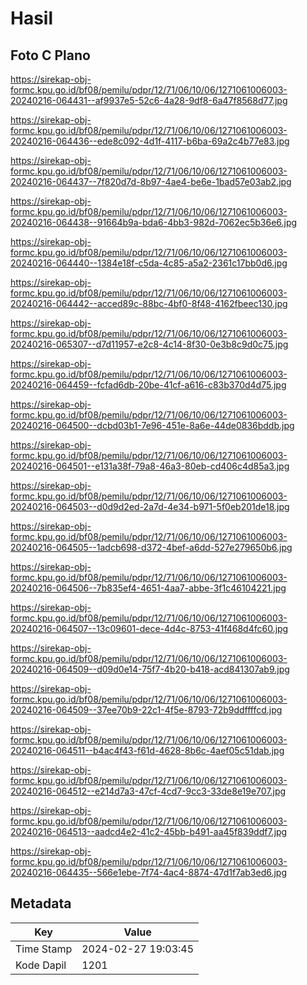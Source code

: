 # Hasil

## Foto C Plano

https://sirekap-obj-formc.kpu.go.id/bf08/pemilu/pdpr/12/71/06/10/06/1271061006003-20240216-064431--af9937e5-52c6-4a28-9df8-6a47f8568d77.jpg

https://sirekap-obj-formc.kpu.go.id/bf08/pemilu/pdpr/12/71/06/10/06/1271061006003-20240216-064436--ede8c092-4d1f-4117-b6ba-69a2c4b77e83.jpg

https://sirekap-obj-formc.kpu.go.id/bf08/pemilu/pdpr/12/71/06/10/06/1271061006003-20240216-064437--7f820d7d-8b97-4ae4-be6e-1bad57e03ab2.jpg

https://sirekap-obj-formc.kpu.go.id/bf08/pemilu/pdpr/12/71/06/10/06/1271061006003-20240216-064438--91664b9a-bda6-4bb3-982d-7062ec5b36e6.jpg

https://sirekap-obj-formc.kpu.go.id/bf08/pemilu/pdpr/12/71/06/10/06/1271061006003-20240216-064440--1384e18f-c5da-4c85-a5a2-2361c17bb0d6.jpg

https://sirekap-obj-formc.kpu.go.id/bf08/pemilu/pdpr/12/71/06/10/06/1271061006003-20240216-064442--acced89c-88bc-4bf0-8f48-4162fbeec130.jpg

https://sirekap-obj-formc.kpu.go.id/bf08/pemilu/pdpr/12/71/06/10/06/1271061006003-20240216-065307--d7d11957-e2c8-4c14-8f30-0e3b8c9d0c75.jpg

https://sirekap-obj-formc.kpu.go.id/bf08/pemilu/pdpr/12/71/06/10/06/1271061006003-20240216-064459--fcfad6db-20be-41cf-a616-c83b370d4d75.jpg

https://sirekap-obj-formc.kpu.go.id/bf08/pemilu/pdpr/12/71/06/10/06/1271061006003-20240216-064500--dcbd03b1-7e96-451e-8a6e-44de0836bddb.jpg

https://sirekap-obj-formc.kpu.go.id/bf08/pemilu/pdpr/12/71/06/10/06/1271061006003-20240216-064501--e131a38f-79a8-46a3-80eb-cd406c4d85a3.jpg

https://sirekap-obj-formc.kpu.go.id/bf08/pemilu/pdpr/12/71/06/10/06/1271061006003-20240216-064503--d0d9d2ed-2a7d-4e34-b971-5f0eb201de18.jpg

https://sirekap-obj-formc.kpu.go.id/bf08/pemilu/pdpr/12/71/06/10/06/1271061006003-20240216-064505--1adcb698-d372-4bef-a6dd-527e279650b6.jpg

https://sirekap-obj-formc.kpu.go.id/bf08/pemilu/pdpr/12/71/06/10/06/1271061006003-20240216-064506--7b835ef4-4651-4aa7-abbe-3f1c46104221.jpg

https://sirekap-obj-formc.kpu.go.id/bf08/pemilu/pdpr/12/71/06/10/06/1271061006003-20240216-064507--13c09601-dece-4d4c-8753-41f468d4fc60.jpg

https://sirekap-obj-formc.kpu.go.id/bf08/pemilu/pdpr/12/71/06/10/06/1271061006003-20240216-064509--d09d0e14-75f7-4b20-b418-acd841307ab9.jpg

https://sirekap-obj-formc.kpu.go.id/bf08/pemilu/pdpr/12/71/06/10/06/1271061006003-20240216-064509--37ee70b9-22c1-4f5e-8793-72b9ddffffcd.jpg

https://sirekap-obj-formc.kpu.go.id/bf08/pemilu/pdpr/12/71/06/10/06/1271061006003-20240216-064511--b4ac4f43-f61d-4628-8b6c-4aef05c51dab.jpg

https://sirekap-obj-formc.kpu.go.id/bf08/pemilu/pdpr/12/71/06/10/06/1271061006003-20240216-064512--e214d7a3-47cf-4cd7-9cc3-33de8e19e707.jpg

https://sirekap-obj-formc.kpu.go.id/bf08/pemilu/pdpr/12/71/06/10/06/1271061006003-20240216-064513--aadcd4e2-41c2-45bb-b491-aa45f839ddf7.jpg

https://sirekap-obj-formc.kpu.go.id/bf08/pemilu/pdpr/12/71/06/10/06/1271061006003-20240216-064435--566e1ebe-7f74-4ac4-8874-47d1f7ab3ed6.jpg


## Metadata

| Key        | Value               |
| ---------- | ------------------- |
| Time Stamp | 2024-02-27 19:03:45 |
| Kode Dapil | 1201                |



